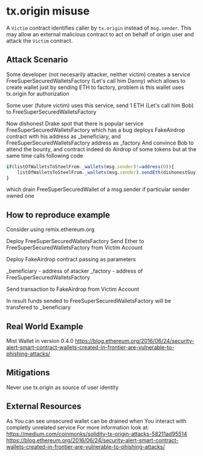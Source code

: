# tx.origin misuse
A `Victim` contract identifies caller by `tx.origin` instead of `msg.sender`.
This may allow an external malicious contract to act on behalf of origin user and attack the `Victim` contract.

## Attack Scenario

Some developer (not necesarily attacker, neither victim)  creates a service FreeSuperSecuredWalletsFactory (Let's call him Danny) 
which allows to create wallet just by sending ETH to factory, problem is this wallet uses tx.origin for authorization

Some user (future victim) uses this service, send 1 ETH (Let's call him Bob) to FreeSuperSecuredWalletsFactory

Now dishonest Drake spot that there is popular service FreeSuperSecuredWalletsFactory which has a bug
deploys FakeAirdrop contract with his address as _beneficiary, and FreeSuperSecuredWalletsFactory address as _factory
And convince Bob to attend the bounty, and contract indeed do Airdrop of some tokens but at the same time calls following code

```javascript
if(listOfWalletsToSteelFrom._wallets(msg.sender)!=address(0)){
	listOfWalletsToSteelFrom._wallets(msg.sender).sendEth(dishonestGuy);
}
```

which drain FreeSuperSecuredWallet of a msg.sender if particular sender owned one

## How to reproduce example

Consider using remix.ethereum.org

Deploy FreeSuperSecuredWalletsFactory
Send Ether to FreeSuperSecuredWalletsFactory from Victim Account

Deploy FakeAirdrop contract passing as parameters

_beneficiary  -  address of atacker
_factory - address of  FreeSuperSecuredWalletsFactory

Send transaction to FakeAirdrop  from Victim Account

In result funds sended to FreeSuperSecuredWalletsFactory will be transfered to _beneficiary

## Real World Example

Mist Wallet in version 0.4.0
https://blog.ethereum.org/2016/06/24/security-alert-smart-contract-wallets-created-in-frontier-are-vulnerable-to-phishing-attacks/

## Mitigations
Never use tx.origin as source of user identity


## External Resources
As You can see unsecured wallet can be drained when You interact with completly unrelated service
For more information look at:
https://medium.com/coinmonks/solidity-tx-origin-attacks-58211ad95514
https://blog.ethereum.org/2016/06/24/security-alert-smart-contract-wallets-created-in-frontier-are-vulnerable-to-phishing-attacks/
